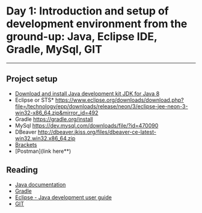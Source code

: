 Day 1: Introduction and setup of development environment from the ground-up: Java, Eclipse IDE, Gradle, MySql, GIT
==================================================================================================================

----

Project setup
-------------
*   [Download and install Java development kit JDK for Java 8](http://download.oracle.com/otn-pub/java/jdk/8u131-b11/d54c1d3a095b4ff2b6607d096fa80163/jdk-8u131-windows-x64.exe)
*   Eclipse or STS* https://www.eclipse.org/downloads/download.php?file=/technology/epp/downloads/release/neon/3/eclipse-jee-neon-3-win32-x86_64.zip&mirror_id=492
*   Gradle https://gradle.org/install
*   MySql https://dev.mysql.com/downloads/file/?id=470090
*   DBeaver http://dbeaver.jkiss.org/files/dbeaver-ce-latest-win32.win32.x86_64.zip
*   [Brackets](https://github.com/adobe/brackets/releases/download/release-1.9/Brackets.Release.1.9.msi)
*   [Postman](link here**)

Reading
-------

*   [Java documentation](http://docs.oracle.com/javase/tutorial/tutorialLearningPaths.html)
*   [Gradle](https://gradle.org/docs)
*   [Eclipse - Java development user guide](http://help.eclipse.org/neon/index.jsp?nav=%2F0)
*   [GIT](https://git-scm.com/book/sr/v2)



